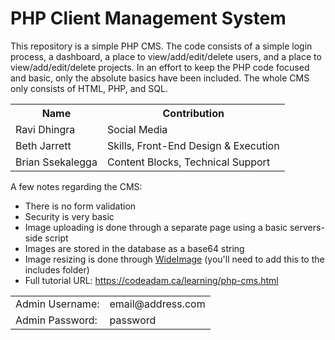 # PHP Client Management System

This repository is a simple PHP CMS. The code consists of a simple login process, a dashboard, a place to view/add/edit/delete users, and a place to view/add/edit/delete projects. In an effort to keep the PHP code focused and basic, only the absolute basics have been included. The whole CMS only consists of HTML, PHP, and SQL.

<table>
    <tr>
        <th>Name</th>
        <th>Contribution</th>
    </tr>
    <tr>
        <td>Ravi Dhingra</td>
        <td>Social Media</td>
    </tr>
    <tr>
        <td>Beth Jarrett</td>
        <td>Skills, Front-End Design & Execution</td>
     </tr>
     <tr>
        <td>Brian Ssekalegga</td>
        <td>Content Blocks, Technical Support</td>
    </tr>
 </table>

A few notes regarding the CMS:

- There is no form validation
- Security is very basic
- Image uploading is done through a separate page using a basic servers-side script
- Images are stored in the database as a base64 string
- Image resizing is done through [WideImage](http://wideimage.sourceforge.net/) (you'll need to add this to the includes folder)
- Full tutorial URL: https://codeadam.ca/learning/php-cms.html

<table>
  <tr>
    <td>Admin Username:</td>
    <td>email@address.com</td>
  </tr>
  <tr>
    <td>Admin Password:</td>
    <td>password</td>
    </tr>
</table>
